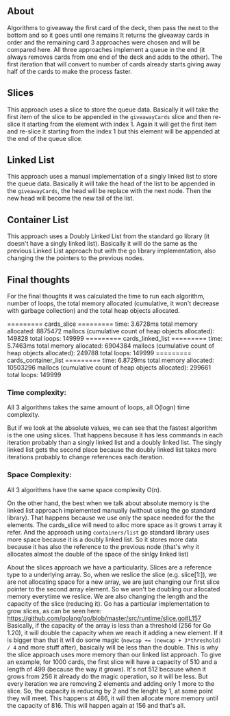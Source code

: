 ## About
Algorithms to giveaway the first card of the deck, then pass the next to the bottom and so it goes until one remains
It returns the giveaway cards in order and the remaining card
3 approaches were chosen and will be compared here. All three approaches implement a queue in the end (it always removes cards from one end of the deck and adds to the other).
The first iteration that will convert to number of cards already starts giving away half of the cards to make the process faster.

## Slices
This approach uses a slice to store the queue data. Basically it will take the first item of the slice to be appended in the `giveawayCards` slice and then re-slice it starting from the element with index 1.
Again it will get the first item and re-slice it starting from the index 1 but this element will be appended at the end of the queue slice.

## Linked List
This approach uses a manual implementation of a singly linked list to store the queue data. Basically it will take the head of the list to be appended in the `giveawayCards`, the head will be replace with the next node. Then the new head will become the new tail of the list.

## Container List
This approach uses a Doubly Linked List from the standard go library (it doesn't have a singly linked list). Basically it will do the same as the previous Linked List approach but with the go library implementation, also changing the the pointers to the previous nodes.

## Final thoughts
For the final thoughts it was calculated the time to run each algorithm, number of loops, the total memory allocated (cumulative, it won't decrease with garbage collection) and the total heap objects allocated.

========= cards_slice =========
time: 3.6728ms
total memory allocated: 8875472
mallocs (cumulative count of heap objects allocated): 149828
total loops: 149999
========= cards_linked_list =========
time: 5.7463ms
total memory allocated: 6904384
mallocs (cumulative count of heap objects allocated): 249788
total loops: 149999
========= cards_container_list =========
time: 6.8729ms
total memory allocated: 10503296
mallocs (cumulative count of heap objects allocated): 299661
total loops: 149999

### Time complexity:
All 3 algorithms takes the same amount of loops, all O(logn) time complexity.

But if we look at the absolute values, we can see that the fastest algorithm is the one using slices. That happens because it has less commands in each iteration probably than a singly linked list and a doubly linked list. The singly linked list gets the second place because the doubly linked list takes more iterations probably to change references each iteration.

### Space Complexity:
All 3 algorithms have the same space complexity O(n).

On the other hand, the best when we talk about absolute memory is the linked list approach implemented manually (without using the go standard library). That happens because we use only the space needed for the the elements. The cards_slice will need to alloc more space as it grows t array it refer.
And the approach using `containers/list` go standard library uses more space because it is a doubly linked list. So it stores more data because it has also the reference to the previous node (that's why it allocates almost the double of the space of the sinlgy linked list)

About the slices approach we have a particularity. Slices are a reference type to a underlying array. So, when we reslice the slice (e.g. slice[1:]), we are not allocating space for a new array, we are just changing our first slice pointer to the second array element. So we won't be doubling our allocated memory everytime we reslice. We are also changing the length and the capacity of the slice (reducing it). 
Go has a particular implementation to grow slices, as can be seen here: https://github.com/golang/go/blob/master/src/runtime/slice.go#L157
Basically, if the capacity of the array is less than a threshold (256 for Go 1.20), it will double the capacity when we reach it adding a new element. If it is bigger than that it will do some magic (`newcap += (newcap + 3*threshold) / 4` and more stuff after), basically will be less than the double. This is why the slice approach uses more memory than our linked list approach.
To give an example, for 1000 cards, the first slice will have a capacity of 510 and a length of 499 (because the way it grows). It's not 512 because when it grows from 256 it already do the magic operation, so it will be less.
But every iteration we are removing 2 elements and adding only 1 more to the slice. So, the capacity is reducing by 2 and the lenght by 1, at some point they will meet. This happens at 486, it will then allocate more memory until the capacity of 816. This will happen again at 156 and that's all.
